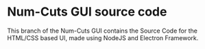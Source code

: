 # Num-Cuts GUI source code
This branch of the Num-Cuts GUI contains the Source Code for the HTML/CSS based UI, made using NodeJS and Electron Framework.

